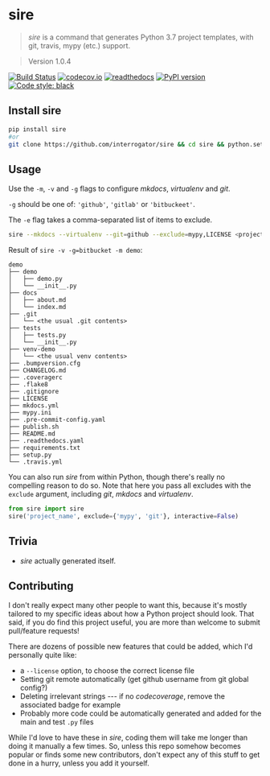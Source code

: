 # sire

> *sire* is a command that generates Python 3.7 project templates, with git, travis, mypy (etc.) support.

> Version 1.0.4

[![Build Status](https://travis-ci.org/interrogator/sire.svg?branch=master)](https://travis-ci.org/interrogator/sire)
[![codecov.io](https://codecov.io/gh/interrogator/sire/branch/master/graph/badge.svg)](https://codecov.io/gh/interrogator/sire)
[![readthedocs](https://readthedocs.org/projects/sire/badge/?version=latest)](https://sire.readthedocs.io/en/latest/)
[![PyPI version](https://badge.fury.io/py/sire.svg)](https://badge.fury.io/py/sire)
[![Code style: black](https://img.shields.io/badge/code%20style-black-000000.svg)](https://github.com/python/black)

## Install sire

```bash
pip install sire
#or
git clone https://github.com/interrogator/sire && cd sire && python.setup.py install
```

## Usage

Use the `-m`, `-v` and `-g` flags to configure *mkdocs*, *virtualenv* and *git*.

`-g` should be one of: `'github'`, `'gitlab'` or `'bitbuckeet'`.

The `-e` flag takes a comma-separated list of items to exclude.

```bash
sire --mkdocs --virtualenv --git=github --exclude=mypy,LICENSE <project_name>
```

Result of `sire -v -g=bitbucket -m demo`:

```
demo
├── demo
│   ├── demo.py
│   └── __init__.py
├── docs
│   ├── about.md
│   └── index.md
├── .git
│   └── <the usual .git contents>
├── tests
│   ├── tests.py
│   └── __init__.py
├── venv-demo
│   └── <the usual venv contents>
├── .bumpversion.cfg
├── CHANGELOG.md
├── .coveragerc
├── .flake8
├── .gitignore
├── LICENSE
├── mkdocs.yml
├── mypy.ini
├── .pre-commit-config.yaml
├── publish.sh
├── README.md
├── .readthedocs.yaml
├── requirements.txt
├── setup.py
└── .travis.yml
```

You can also run *sire* from within Python, though there's really no compelling reason to do so. Note that here you pass all excludes with the `exclude` argument, including *git*, *mkdocs* and *virtualenv*.

```python
from sire import sire
sire('project_name', exclude={'mypy', 'git'}, interactive=False)
```

## Trivia

* *sire* actually generated itself.

## Contributing

I don't really expect many other people to want this, because it's mostly tailored to my specific ideas about how a Python project should look. That said, if you do find this project useful, you are more than welcome to submit pull/feature requests!

There are dozens of possible new features that could be added, which I'd personally quite like:

* a `--license` option, to choose the correct license file
* Setting git remote automatically (get github username from git global config?)
* Deleting irrelevant strings --- if no *codecoverage*, remove the associated badge for example
* Probably more code could be automatically generated and added for the main and test `.py` files

While I'd love to have these in *sire*, coding them will take me longer than doing it manually a few times. So, unless this repo somehow becomes popular or finds some new contributors, don't expect any of this stuff to get done in a hurry, unless you add it yourself.